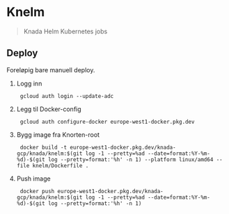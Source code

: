 # Knelm

> Knada Helm Kubernetes jobs

## Deploy

Foreløpig bare manuell deploy.

1. Logg inn

        gcloud auth login --update-adc
2. Legg til Docker-config

        gcloud auth configure-docker europe-west1-docker.pkg.dev
3. Bygg image fra Knorten-root

        docker build -t europe-west1-docker.pkg.dev/knada-gcp/knada/knelm:$(git log -1 --pretty=%ad --date=format:%Y-%m-%d)-$(git log --pretty=format:'%h' -n 1) --platform linux/amd64 --file knelm/Dockerfile .
4. Push image

        docker push europe-west1-docker.pkg.dev/knada-gcp/knada/knelm:$(git log -1 --pretty=%ad --date=format:%Y-%m-%d)-$(git log --pretty=format:'%h' -n 1)
